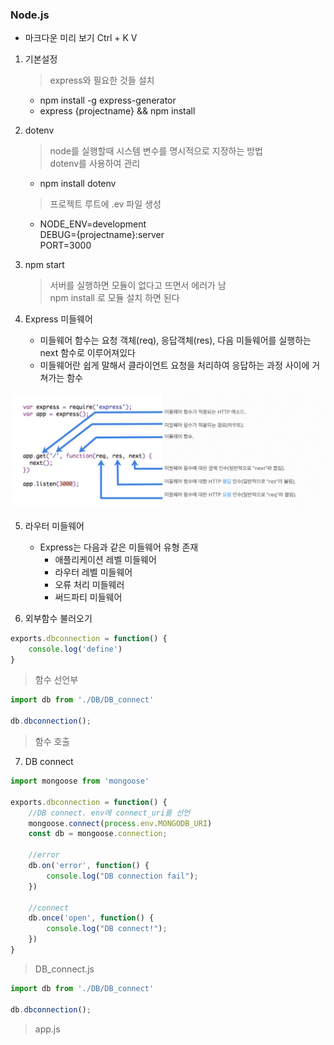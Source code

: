 ### Node.js
* 마크다운 미리 보기 Ctrl + K V

1. 기본설정
    >express와 필요한 것들 설치
    * npm install -g express-generator
    * express {projectname} && npm install

2. dotenv
    >node를 실행할때 시스템 변수를 명시적으로 지정하는 방법<br>
     dotenv를 사용하여 관리
    * npm install dotenv
    >프로젝트 루트에 .ev 파일 생성
    * NODE_ENV=development<br>
      DEBUG={projectname}:server<br>
      PORT=3000

3. npm start
    >서버를 실행하면 모듈이 없다고 뜨면서 에러가 남<br>
     npm install 로 모듈 설치 하면 된다

4. Express 미들웨어
    * 미들웨어 함수는 요청 객체(req), 응답객체(res), 다음 미들웨어를 실행하는 next 함수로 이루어져있다
    * 미들웨어란 쉽게 말해서 클라이언트 요청을 처리하여 응답하는 과정 사이에 거쳐가는 함수

![middle_ware](./document_img/middleware.png)

5. 라우터 미들웨어
    * Express는 다음과 같은 미들웨어 유형 존재
        * 애플리케이션 레벨 미들웨어
        * 라우터 레벨 미들웨어
        * 오류 처리 미들웨러
        * 써드파티 미들웨어

6. 외부함수 불러오기
```js
exports.dbconnection = function() {
    console.log('define')
}
```
>함수 선언부

````js
import db from './DB/DB_connect'

db.dbconnection();

````
>함수 호출

7. DB connect

```js
import mongoose from 'mongoose'

exports.dbconnection = function() {
    //DB connect. env에 connect_uri를 선언
    mongoose.connect(process.env.MONGODB_URI)
    const db = mongoose.connection;

    //error
    db.on('error', function() {
        console.log("DB connection fail");
    })

    //connect
    db.once('open', function() {
        console.log("DB connect!");
    })
}
```
>DB_connect.js

```js
import db from './DB/DB_connect'

db.dbconnection();
```
>app.js